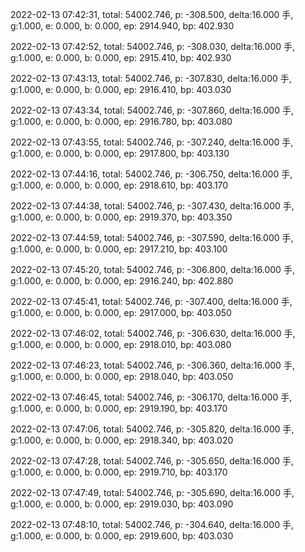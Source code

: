 2022-02-13 07:42:31, total: 54002.746, p: -308.500, delta:16.000 手, g:1.000, e: 0.000, b: 0.000, ep: 2914.940, bp: 402.930

2022-02-13 07:42:52, total: 54002.746, p: -308.030, delta:16.000 手, g:1.000, e: 0.000, b: 0.000, ep: 2915.410, bp: 402.930

2022-02-13 07:43:13, total: 54002.746, p: -307.830, delta:16.000 手, g:1.000, e: 0.000, b: 0.000, ep: 2916.410, bp: 403.030

2022-02-13 07:43:34, total: 54002.746, p: -307.860, delta:16.000 手, g:1.000, e: 0.000, b: 0.000, ep: 2916.780, bp: 403.080

2022-02-13 07:43:55, total: 54002.746, p: -307.240, delta:16.000 手, g:1.000, e: 0.000, b: 0.000, ep: 2917.800, bp: 403.130

2022-02-13 07:44:16, total: 54002.746, p: -306.750, delta:16.000 手, g:1.000, e: 0.000, b: 0.000, ep: 2918.610, bp: 403.170

2022-02-13 07:44:38, total: 54002.746, p: -307.430, delta:16.000 手, g:1.000, e: 0.000, b: 0.000, ep: 2919.370, bp: 403.350

2022-02-13 07:44:59, total: 54002.746, p: -307.590, delta:16.000 手, g:1.000, e: 0.000, b: 0.000, ep: 2917.210, bp: 403.100

2022-02-13 07:45:20, total: 54002.746, p: -306.800, delta:16.000 手, g:1.000, e: 0.000, b: 0.000, ep: 2916.240, bp: 402.880

2022-02-13 07:45:41, total: 54002.746, p: -307.400, delta:16.000 手, g:1.000, e: 0.000, b: 0.000, ep: 2917.000, bp: 403.050

2022-02-13 07:46:02, total: 54002.746, p: -306.630, delta:16.000 手, g:1.000, e: 0.000, b: 0.000, ep: 2918.010, bp: 403.080

2022-02-13 07:46:23, total: 54002.746, p: -306.360, delta:16.000 手, g:1.000, e: 0.000, b: 0.000, ep: 2918.040, bp: 403.050

2022-02-13 07:46:45, total: 54002.746, p: -306.170, delta:16.000 手, g:1.000, e: 0.000, b: 0.000, ep: 2919.190, bp: 403.170

2022-02-13 07:47:06, total: 54002.746, p: -305.820, delta:16.000 手, g:1.000, e: 0.000, b: 0.000, ep: 2918.340, bp: 403.020

2022-02-13 07:47:28, total: 54002.746, p: -305.650, delta:16.000 手, g:1.000, e: 0.000, b: 0.000, ep: 2919.710, bp: 403.170

2022-02-13 07:47:49, total: 54002.746, p: -305.690, delta:16.000 手, g:1.000, e: 0.000, b: 0.000, ep: 2919.030, bp: 403.090

2022-02-13 07:48:10, total: 54002.746, p: -304.640, delta:16.000 手, g:1.000, e: 0.000, b: 0.000, ep: 2919.600, bp: 403.030